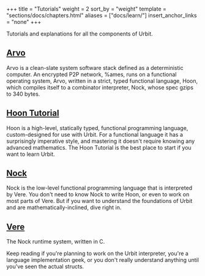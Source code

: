 +++
title = "Tutorials"
weight = 2
sort_by = "weight"
template = "sections/docs/chapters.html"
aliases = ["docs/learn/"]
insert_anchor_links = "none"
+++

Tutorials and explanations for all the components of Urbit.

## [Arvo](@/docs/tutorials/arvo/_index.md)

Arvo is a clean-slate system software stack defined as a deterministic computer. An encrypted P2P network, %ames, runs on a functional operating system, Arvo, written in a strict, typed functional language, Hoon, which compiles itself to a combinator interpreter, Nock, whose spec gzips to 340 bytes.

## [Hoon Tutorial](@/docs/tutorials/hoon/hoon-school/_index.md)

Hoon is a high-level, statically typed, functional programming language, custom-designed for use with Urbit. For a functional language it has a surprisingly imperative style, and mastering it doesn't require knowing any advanced mathematics. The Hoon Tutorial is the best place to start if you want to learn Urbit.

## [Nock](@/docs/tutorials/nock/_index.md)

Nock is the low-level functional programming language that is interpreted by Vere. You don't need to know Nock to write Hoon, or even to work on most parts of Vere. But if you want to understand the foundations of Urbit and are mathematically-inclined, dive right in.

## [Vere](@/docs/tutorials/vere/_index.md)

The Nock runtime system, written in C.

Keep reading if you're planning to work on the Urbit interpreter, you're a language implementation geek, or you don't really understand anything until you've seen the actual structs.
